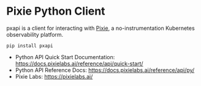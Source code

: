 # Pixie Python Client
pxapi is a client for interacting with [Pixie](https://pixielabs.ai/), a no-instrumentation Kubernetes observability platform.

```
pip install pxapi
```

* Python API Quick Start Documentation: https://docs.pixielabs.ai/reference/api/quick-start/
* Python API Reference Docs: https://docs.pixielabs.ai/reference/api/py/
* Pixie Labs: https://pixielabs.ai/
